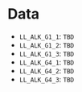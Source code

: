 # Data

 - `LL_ALK_G1_1`: `TBD`
 - `LL_ALK_G1_2`: `TBD`
 - `LL_ALK_G1_3`: `TBD`
 - `LL_ALK_G4_1`: `TBD`
 - `LL_ALK_G4_2`: `TBD`
 - `LL_ALK_G4_3`: `TBD`
